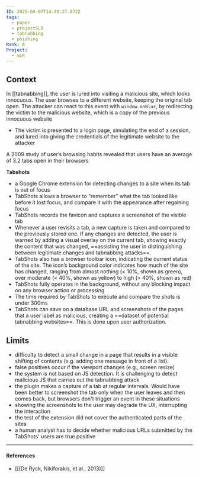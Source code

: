 ```yaml
---
ID: 2025-04-07T14:49:27.872Z
tags:
  - paper
  - projectSLR
  - tabnabbing
  - phishing
Rank: A
Project:
  - SLR
---
```

## Context

In [[tabnabbing]], the user is lured into visiting a malicious site, which looks innocuous. The user browses to a different website, keeping the original tab open. The attacker can react to this event with `window.onBlur`, by redirecting the victim to the malicious website, which is a copy of the previous innocuous website
- The victim is presented to a login page, simulating the end of a session, and lured into giving the credentials of the legitimate website to the attacker

A 2009 study of user’s browsing habits revealed that users have an average of 3.2 tabs open in their browsers

**Tabshots**
- a Google Chrome extension for detecting changes to a site when its tab is out of focus
- TabShots allows a browser to “remember” what the tab looked like before it lost focus, and compare it with the appearance after regaining focus
- TabShots records the favicon and captures a screenshot of the visible tab
- Whenever a user revisits a tab, a new capture is taken and compared to the previously stored one. If any changes are detected, the user is warned by adding a visual overlay on the current tab, showing exactly the content that was changed, ==assisting the user in distinguishing between legitimate changes and tabnabbing attacks==.
- TabShots also has a browser toolbar icon, indicating the current status of the site. The icon’s background color indicates how much of the site has changed, ranging from almost nothing (< 10%, shown as green), over moderate (< 40%, shown as yellow) to high (> 40%, shown as red)
- TabShots fully operates in the background, without any blocking impact on any browser action or processing
- The time required by TabShots to execute and compare the shots is under 300ms
- TabShots can save on a database URL and screenshots of the pages that a user label as malicious, creating a ==dataset of potential tabnabbing websites==. This is done upon user authorization.

## Limits

- difficulty to detect a small change in a page that results in a visible shifting of contents (e.g. adding one message in front of a list).
- false positives occur if the viewport changes (e.g., screen resize)
- the system is not based on JS detection. It is challenging to detect malicious JS that carries out the tabnabbing attack
- the plugin makes a capture of a tab at regular intervals. Would have been better to screenshot the tab only when the user leaves and then comes back, but browsers don't trigger an event in these situations
- showing the screenshots to the user may degrade the UX, interrupting the interaction
- the test of the extension did not cover the authenticated parts of the sites
- a human analyst has to decide whether malicious URLs submitted by the TabShots' users are true positive

---
#### References
- [[(De Ryck, Nikiforakis, et al., 2013)]]
